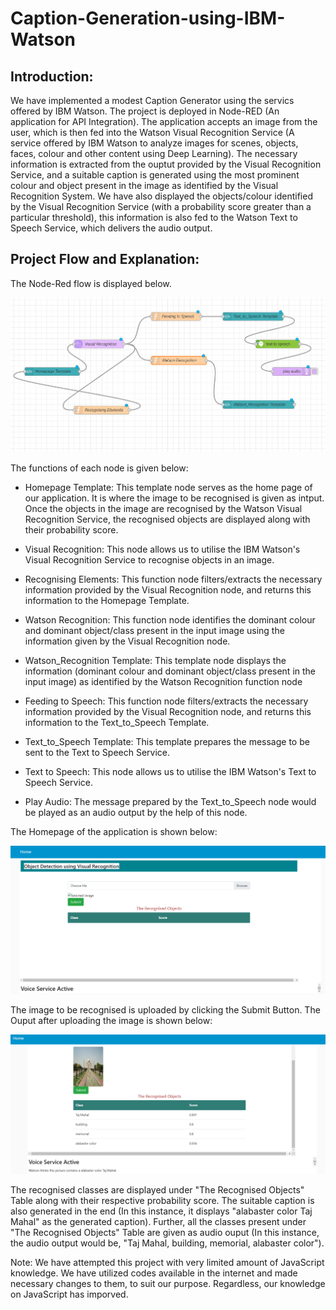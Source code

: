 # Caption-Generation-using-IBM-Watson

## Introduction:
We have implemented a modest Caption Generator using the servics offered by IBM Watson. The project is deployed in Node-RED (An application for API Integration). The application accepts an image from the user, which is then fed into the Watson Visual Recognition Service (A service offered by IBM Watson to analyze images for scenes, objects, faces, colour and other content using Deep Learning). The necessary information is extracted from the ouptut provided by the Visual Recognition Service, and a suitable caption is generated using the most prominent colour and object present in the image as identified by the Visual Recognition System. We have also displayed the objects/colour identified by the Visual Recognition Service (with a probability score greater than a particular threshold), this information is also fed to the Watson Text to Speech Service, which delivers the audio output.

## Project Flow and Explanation: 

The Node-Red flow is displayed below.

![](Flow%20Diagram/Node%20Red%20Flow.png)

The functions of each node is given below:
 
* Homepage Template: This template node serves as the home page of our application. It is where the image to be recognised is given as intput. Once the objects in the image are recognised by the Watson Visual Recognition Service, the recognised objects are displayed along with their probability score.

* Visual Recognition: This node allows us to utilise the IBM Watson's Visual Recognition Service to recognise objects in an image. 

* Recognising Elements: This function node filters/extracts the necessary information provided by the Visual Recognition node, and returns this information to the Homepage Template.

* Watson Recognition: This function node identifies the dominant colour and dominant object/class present in the input image using the information given by the Visual Recognition node.

* Watson_Recognition Template: This template node displays the information (dominant colour and dominant object/class present in the input image) as identified by the Watson Recognition function node 

* Feeding to Speech:  This function node filters/extracts the necessary information provided by the Visual Recognition node, and returns this information to the Text_to_Speech Template.

* Text_to_Speech Template: This template prepares the message to be sent to the Text to Speech Service.

* Text to Speech: This node allows us to utilise the IBM Watson's Text to Speech Service.

* Play Audio: The message prepared by the Text_to_Speech node would be played as an audio output by the help of this node.

The Homepage of the application is shown below:

![](Home%20page%20and%20Output/Home%20page.png)

The image to be recognised is uploaded by clicking the Submit Button. 
The Ouput after uploading the image is shown below: 

![](Home%20page%20and%20Output/Ouput.png)

The recognised classes are displayed under "The Recognised Objects" Table along with their respective probability score. The suitable caption is also generated in the end (In this instance, it displays "alabaster color Taj Mahal" as the generated caption). Further, all the classes present under "The Recognised Objects" Table are given as audio ouput (In this instance, the audio output would be, "Taj Mahal, building, memorial, alabaster color").

Note:
We have attempted this project with very limited amount of JavaScript knowledge. We have utilized codes available in the internet and made necessary changes to them, to suit our purpose. Regardless, our knowledge on JavaScript has imporved. 
